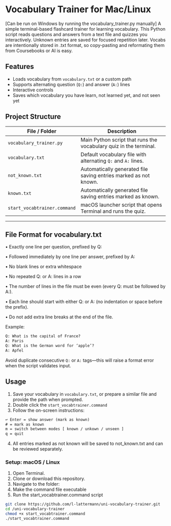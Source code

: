 # Vocabulary Trainer for Mac/Linux

[Can be run on Windows by running the vocabulary_trainer.py manually]
A simple terminal-based flashcard trainer for learning vocabulary. This Python script reads questions and answers from a text file and quizzes you interactively. Unknown entries are saved for focused repetition later. Vocabs are intentionally stored in .txt format, so copy-pasting and reformating them from Coursebooks or AI is easy.



## Features

- Loads vocabulary from `vocabulary.txt` or a custom path
- Supports alternating question (`Q:`) and answer (`A:`) lines
- Interactive controls
- Saves which vocabulary you have learn, not learned yet, and not seen yet



## Project Structure

| File / Folder                | Description                                                                |
|-----------------------------|-----------------------------------------------------------------------------|
| `vocabulary_trainer.py`     | Main Python script that runs the vocabulary quiz in the terminal.           |
| `vocabulary.txt`            | Default vocabulary file with alternating `Q:` and `A:` lines.               |
| `not_known.txt`             | Automatically generated file saving entries marked as not known.            |
| `known.txt`                 | Automatically generated file saving entries marked as known.                |
| `start_vocabtrainer.command`| macOS launcher script that opens Terminal and runs the quiz.                |

---


## File Format for vocabulary.txt
•	Exactly one line per question, prefixed by Q:

•	Followed immediately by one line per answer, prefixed by A:

•	No blank lines or extra whitespace

•	No repeated Q: or A: lines in a row

•	The number of lines in the file must be even (every Q: must be followed by A:).

•	Each line should start with either Q: or A: (no indentation or space before the prefix).

•	Do not add extra line breaks at the end of the file.


Example:
```txt
Q: What is the capital of France?
A: Paris
Q: What is the German word for ‘apple’?
A: Apfel
``` 

Avoid duplicate consecutive `Q:` or `A:` tags—this will raise a format error when the script validates input.



## Usage

1. Save your vocabulary in `vocabulary.txt`, or prepare a similar file and provide the path when prompted.
2. Double click the `start_vocabtrainer.command`
3.	Follow the on-screen instructions:

```txt
↩ Enter = show answer (mark as known)
# = mark as known
m = switch between modes [ known / unkown / unseen ]
q = quit
```

4.	All entries marked as not known will be saved to not_known.txt and can be reviewed separately.

### Setup: macOS / Linux

1. Open Terminal.
2. Clone or download this repository.
3. Navigate to the folder:
4. Make the command file executable
5. Run the start_vocabtrainer.command script

```bash
git clone https://github.com/l-lattermann/uni-vocabulary-trainer.git
cd /uni-vocabulary-trainer
chmod +x start_vocabtrainer.command
./start_vocabtrainer.command
```
